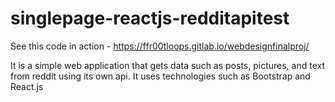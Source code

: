 # singlepage-reactjs-redditapitest


See this code in action - https://ffr00tloops.gitlab.io/webdesignfinalproj/


It is a simple web application that gets data such as posts, pictures, and text from reddit using its own api. It uses technologies such as Bootstrap and React.js

